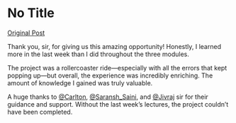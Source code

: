 # No Title

[Original Post](https://discourse.onlinedegree.iitm.ac.in/t/164277/633)

<p>Thank you, sir, for giving us this amazing opportunity! Honestly, I learned more in the last week than I did throughout the three modules.</p>
<p>The project was a rollercoaster ride—especially with all the errors that kept popping up—but overall, the experience was incredibly enriching. The amount of knowledge I gained was truly valuable.</p>
<p>A huge thanks to <a class="mention" href="/u/carlton">@Carlton</a>, <a class="mention" href="/u/saransh_saini">@Saransh_Saini</a>, and <a class="mention" href="/u/jivraj">@Jivraj</a> sir for their guidance and support. Without the last week’s lectures, the project couldn’t have been completed.</p>